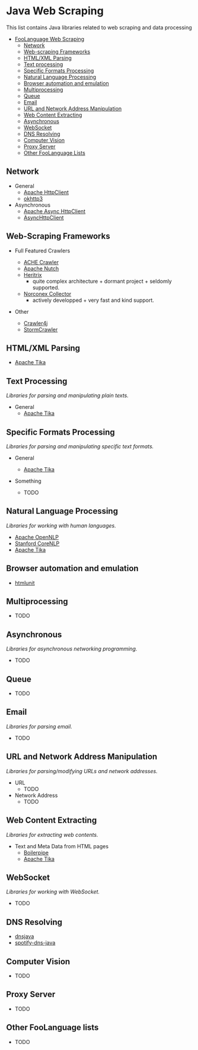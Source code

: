 # Java Web Scraping

This list contains Java libraries related to web scraping and data processing

* [FooLanguage Web Scraping](#javascript-web-scraping)
   * [Network](#network)
   * [Web-scraping Frameworks](#web-scraping-frameworks)
   * [HTML/XML Parsing](#htmlxml-parsing)
   * [Text processing](#text-processing)
   * [Specific Formats Processing](#specific-formats-processing)
   * [Natural Language Processing](#natural-language-processing)
   * [Browser automation and emulation](#browser-automation-and-emulation)
   * [Multiprocessing](#multiprocessing)
   * [Queue](#queue)
   * [Email](#email)
   * [URL and Network Address Manipulation](#url-and-network-address-manipulation)
   * [Web Content Extracting](#web-content-extracting)
   * [Asynchronous](#asynchronous)
   * [WebSocket](#websocket)
   * [DNS Resolving](#dns-resolving)
   * [Computer Vision](#computer-vision)
   * [Proxy Server](#proxy-server)
   * [Other FooLanguage Lists](#other-foolanguage-lists)

## Network
* General
  * [Apache HttpClient](https://hc.apache.org/)
  * [okhttp3](http://square.github.io/okhttp/)
* Asynchronous
  * [Apache Async HttpClient](https://hc.apache.org/)
  * [AsyncHttpClient](https://github.com/AsyncHttpClient/async-http-client)

## Web-Scraping Frameworks
* Full Featured Crawlers
  * [ACHE Crawler](https://github.com/ViDA-NYU/ache)
  * [Apache Nutch](http://nutch.apache.org/)
  * [Heritrix](http://www.crawler.archive.org/index.html)
    * quite complex architecture + dormant project + seldomly supported.
  * [Norconex Collector](https://www.norconex.com/enterprise-search-software/open-source-crawlers/)
    * actively developped + very fast and kind support.


* Other
  * [Crawler4j](https://github.com/yasserg/crawler4j)
  * [StormCrawler](https://github.com/DigitalPebble/storm-crawler)

## HTML/XML Parsing

  * [Apache Tika](https://tika.apache.org/)

## Text Processing

*Libraries for parsing and manipulating plain texts.*

* General
  * [Apache Tika](https://tika.apache.org/)

## Specific Formats Processing

*Libraries for parsing and manipulating specific text formats.*

* General
  * [Apache Tika](https://tika.apache.org/)

* Something
  * TODO
  
## Natural Language Processing

*Libraries for working with human languages.*

  * [Apache OpenNLP](https://opennlp.apache.org/)
  * [Stanford CoreNLP](https://stanfordnlp.github.io/CoreNLP/)
  * [Apache Tika](https://tika.apache.org/)

## Browser automation and emulation
  * [htmlunit](http://htmlunit.sourceforge.net/)

## Multiprocessing
  * TODO

## Asynchronous

*Libraries for asynchronous networking programming.*

  * TODO

## Queue
  * TODO

## Email

*Libraries for parsing email.*

  * TODO

## URL and Network Address Manipulation

*Libraries for parsing/modifying URLs and network addresses.*

* URL
  * TODO
* Network Address
  * TODO

## Web Content Extracting

*Libraries for extracting web contents.*

* Text and Meta Data from HTML pages
  * [Boilerpipe](https://github.com/kohlschutter/boilerpipe)
  * [Apache Tika](https://tika.apache.org/)


## WebSocket

*Libraries for working with WebSocket.*

  * TODO

## DNS Resolving
  * [dnsjava](http://www.dnsjava.org/)
  * [spotify-dns-java](https://github.com/spotify/dns-java)

## Computer Vision
  * TODO

## Proxy Server
  * TODO

## Other FooLanguage lists

 * TODO
